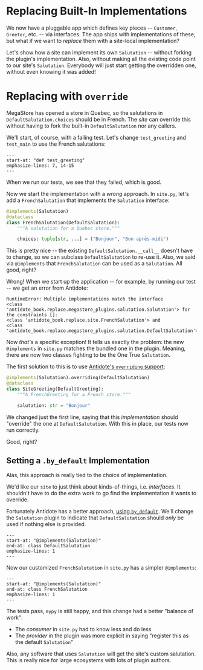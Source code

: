 # Replacing Built-In Implementations

We now have a pluggable app which defines key pieces -- `Customer`, `Greeter`, etc. -- via interfaces.
The app ships with implementations of these, but what if we want to _replace_ them with a site-local implementation?

Let's show how a site can implement its own `Salutation` -- without forking the plugin's implementation.
Also, without making all the existing code point to our site's `Salutation`.
Everybody will just start getting the overridden one, without even knowing it was added!

# Replacing with `override`

MegaStore has opened a store in Quebec, so the salutations in `DefaultSalutation.choices` should be in French.
The *site* can override this without having to fork the built-in `DefaultSalutation` nor any callers.

We'll start, of course, with a failing test.
Let's change `test_greeting` and `test_main` to use the French salutations:

```{literalinclude} ../../tests/test_replace.py
---
start-at: "def test_greeting"
emphasize-lines: 7, 14-15
---
```

When we run our tests, we see that they failed, which is good.

Now we start the implementation with a _wrong_ approach.
In `site.py`, let's add a `FrenchSalutation` that implements the `Salutation` interface:

```python
@implements(Salutation)
@dataclass
class FrenchSalutation(DefaultSalutation):
    """A salutation for a Quebec store."""

    choices: tuple[str, ...] = ("Bonjour", "Bon après-midi")
```

This is pretty nice -- the existing `DefaultSalutation.__call__` doesn't have to change, so we can subclass `DefaultSalutation` to re-use it.
Also, we said via `@implements` that `FrenchSalutation` can be used as a `Salutation`.
All good, right?

Wrong!
When we start up the application -- for example, by running our test -- we get an error from Antidote:

```
RuntimeError: Multiple implementations match the interface 
<class 'antidote_book.replace.megastore_plugins.salutation.Salutation'> for the constraints []: 
<class 'antidote_book.replace.site.FrenchSalutation'> and 
<class 'antidote_book.replace.megastore_plugins.salutation.DefaultSalutation'>
```

Now _that's_ a specific exception!
It tells us exactly the problem: the new `@implements` in `site.py` matches the bundled one in the plugin.
Meaning, there are now two classes fighting to be the One True `Salutation`.

The first solution to this is to use [Antidote's `overriding` support](https://antidote.readthedocs.io/en/stable/recipes/interface.html#overriding):

```python
@implements(Salutation).overriding(DefaultSalutation)
@dataclass
class SiteGreeting(DefaultGreeting):
    """A FrenchGreeting for a French store."""

    salutation: str = "Bonjour"
```

We changed just the first line, saying that this *implementation* should "override" the one at `DefaultSalutation`.
With this in place, our tests now run correctly.

Good, right?

## Setting a `.by_default` Implementation

Alas, this approach is really tied to the choice of implementation.

We'd like our `site` to just think about kinds-of-things, i.e. *interfaces*.
It shouldn't have to do the extra work to go find the implementation it wants to override.

Fortunately Antidote has a better approach, [using `by_default`](https://antidote.readthedocs.io/en/stable/recipes/interface.html#default).
We'll change the `Salutation` plugin to indicate that `DefaultSalutation` should *only* be used if nothing else is provided.

```{literalinclude} ../../src/antidote_book/replace/megastore_plugins/salutation/__init__.py
---
start-at: "@implements(Salutation)"
end-at: class DefaultSalutation
emphasize-lines: 1
---
```

Now our customized `FrenchSalutation` in `site.py` has a simpler `@implements`:

```{literalinclude} ../../src/antidote_book/replace/site.py
---
start-at: "@implements(Salutation)"
end-at: class FrenchSalutation
emphasize-lines: 1
---
```

The tests pass, `mypy` is still happy, and this change had a better "balance of work":

- The *consumer* in `site.py` had to know less and do less
- The *provider* in the plugin was more explicit in saying "register this as the default `Salutation`"

Also, any software that uses `Salutation` will get the site's custom salutation.
This is really nice for large ecosystems with lots of plugin authors.
